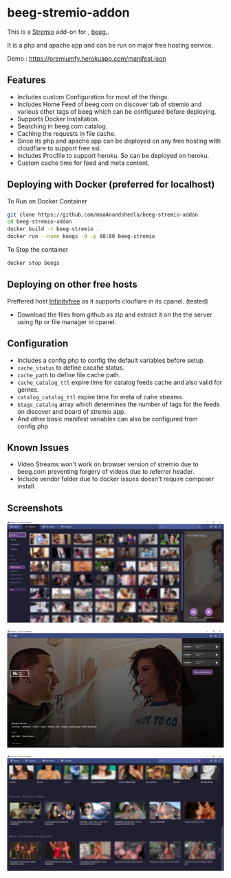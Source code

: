 # beeg-stremio-addon


This is a [Stremio](https://www.stremio.com/) add-on for , [beeg.](https://beeg.com/).

It is a php and apache app and can be run on major free hosting service.

Demo : https://premiumfy.herokuapp.com/manifest.json

## Features

- Includes custom Configuration for most of the things.
- Includes Home Feed of beeg.com on discover tab of stremio and various other tags of beeg which can be configured before deploying.
- Supports Docker Installation.
- Searching in beeg.com catalog.
- Caching the requests in file cache.
- Since its php and apache app can be deployed on any free hosting with cloudflare to support free ssl.
- Includes Procfile to support heroku. So can be deployed on heroku.
- Custom cache time for feed and meta content.

## Deploying with Docker (preferred for localhost)

To Run on Docker Container

```bash
git clone https://github.com/maaAnandsheela/beeg-stremio-addon
cd beeg-stremio-addon
docker build -t beeg-stremio .
docker run --name beegs -d -p 80:80 beeg-stremio
```

To Stop the container

```bash
docker stop beegs
```

## Deploying on other free hosts

Preffered host [Infinityfree](https://infinityfree.net/) as it supports clouflare in its cpanel. (tested)

- Download the files from github as zip and extract it on the the server using ftp or file manager in cpanel.


## Configuration 

- Includes a config.php to config the default variables before setup.
- `cache_status` to define cacahe status.
- `cache_path`  to define file cache path.
- `cache_catalog_ttl` expire time for catalog feeds cache and also valid for genres.
- `catalog_catalog_ttl` expire time for meta of cahe streams.
- `$tags_catalog` array which determines the number of tags for the feeds on discover and board of stremio app.
- And other basic manifest variables can also be configured from config.php

## Known Issues

- Video Streams won't work on browser version of stremio due to beeg.com preventing forgery of videos due to referrer header.
- Include vendor folder due to docker issues doesn't require composer install.

## Screenshots

![Screenshot](/captures/screenshot1.png)

![Screenshot](/captures/screenshot2.png)

![Screenshot](/captures/screenshot3.png)
